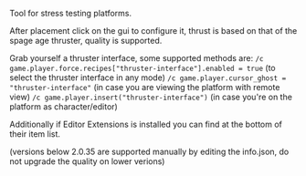 Tool for stress testing platforms.

After placement click on the gui to configure it, thrust is based on that of the spage age thruster, quality is supported.

Grab yourself a thruster interface, some supported methods are:
`/c game.player.force.recipes["thruster-interface"].enabled = true` (to select the thruster interface in any mode)
`/c game.player.cursor_ghost = "thruster-interface"` (in case you are viewing the platform with remote view)
`/c game.player.insert("thruster-interface")` (in case you're on the platform as character/editor)

Additionally if Editor Extensions is installed you can find at the bottom of their item list.

(versions below 2.0.35 are supported manually by editing the info.json, do not upgrade the quality on lower verions)
